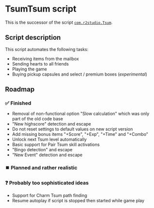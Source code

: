 # TsumTsum script
This is the successor of the script [`com.r2studio.Tsum`](https://github.com/r2-studio/robotmon-scripts/tree/master/scripts/com.r2studio.Tsum).  

## Script description

This script automates the following tasks:
- Receiving items from the mailbox
- Sending hearts to all friends
- Playing the game
- Buying pickup capsules and select / premium boxes (*experimental*)


## Roadmap

### ✅ Finished
- Removal of non-functional option "Slow calculation" which was only part of the old code base
- "New highscore" detection and escape
- Do not reset settings to default values on new script version
- Add missing bonus items "+Score", "+Exp", "+Time" and "+Combo"
- Unlock next Tsum level automatically
- Basic support for Pair Tsum skill activations
- "Bingo detection" and escape
- "New Event" detection and escape

### ⏹️ Planned and rather realistic

### ❓ Probably too sophisticated ideas
- Support for Charm Tsum path finding
- Resume autoplay if script is stopped then started while game play
